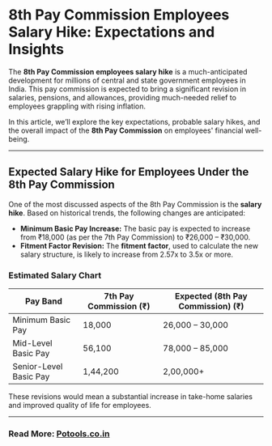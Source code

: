 # **8th Pay Commission Employees Salary Hike: Expectations and Insights**  

The **8th Pay Commission employees salary hike** is a much-anticipated development for millions of central and state government employees in India. This pay commission is expected to bring a significant revision in salaries, pensions, and allowances, providing much-needed relief to employees grappling with rising inflation.  

In this article, we’ll explore the key expectations, probable salary hikes, and the overall impact of the **8th Pay Commission** on employees' financial well-being.  

---


## **Expected Salary Hike for Employees Under the 8th Pay Commission**  

One of the most discussed aspects of the 8th Pay Commission is the **salary hike**. Based on historical trends, the following changes are anticipated:  

- **Minimum Basic Pay Increase:** The basic pay is expected to increase from ₹18,000 (as per the 7th Pay Commission) to ₹26,000 – ₹30,000.  
- **Fitment Factor Revision:** The **fitment factor**, used to calculate the new salary structure, is likely to increase from 2.57x to 3.5x or more.  

### **Estimated Salary Chart**  

| Pay Band              | 7th Pay Commission (₹) | Expected (8th Pay Commission) (₹) |  
|-----------------------|-------------------------|-----------------------------------|  
| Minimum Basic Pay     | 18,000                 | 26,000 – 30,000                  |  
| Mid-Level Basic Pay   | 56,100                 | 78,000 – 85,000                  |  
| Senior-Level Basic Pay| 1,44,200               | 2,00,000+                        |  

These revisions would mean a substantial increase in take-home salaries and improved quality of life for employees.  

---


### **Read More:**   [Potools.co.in](https://www.potools.co.in/2025/01/7th-pay-commission-matrix-vs-expected.html)
